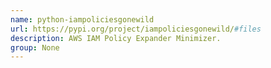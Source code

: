 ```yaml
---
name: python-iampoliciesgonewild
url: https://pypi.org/project/iampoliciesgonewild/#files
description: AWS IAM Policy Expander Minimizer.
group: None
---
```

